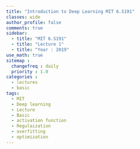 ```yaml
---
title: "Introduction to Deep Learning MIT 6.S191"
classes: wide
author_profile: false
comments: true
sidebar:
  - title: "MIT 6.S191"
  - title: "Lecture 1"
  - title: "Year : 2019"
use_math: true
sitemap :
  changefreq : daily
  priority : 1.0
categories : 
  - lectures
  - basic
tags: 
  - MIT
  - Deep learning
  - Lecture
  - Basic
  - activation function
  - Regulaization
  - overfitting
  - optimization
---
```


